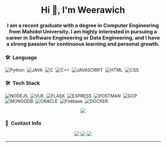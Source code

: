

<h1 align="center">Hi 👋, I'm Weerawich</h1>
<h3 align="center">I am a recent graduate with a degree in Computer Engineering from Mahidol University. I am highly interested in pursuing a career in Software Engineering or Data Engineering, and I have a strong passion for continuous learning and personal growth.</h3>

### 🛠 &nbsp;Language

![Python](https://img.shields.io/badge/Python-3776AB?style=for-the-badge&logo=python&logoColor=white)&nbsp;
![JAVA](https://img.shields.io/badge/Java-ED8B00?style=for-the-badge&logo=openjdk&logoColor=white)&nbsp;
![C](https://img.shields.io/badge/C-00599C?style=for-the-badge&logo=c&logoColor=white)&nbsp;
![C++](https://img.shields.io/badge/C%2B%2B-00599C?style=for-the-badge&logo=c%2B%2B&logoColor=white)&nbsp;
![JAVASCRIPT](https://img.shields.io/badge/JSS-F7DF1E?style=for-the-badge&logo=JSS&logoColor=white)&nbsp;
![HTML](https://img.shields.io/badge/HTML-239120?style=for-the-badge&logo=html5&logoColor=white)&nbsp;
![CSS](https://img.shields.io/badge/CSS-239120?&style=for-the-badge&logo=css3&logoColor=white)&nbsp;

### 🛠 &nbsp;Tech Stack
![NODEJS](https://img.shields.io/badge/Node.js-43853D?style=for-the-badge&logo=node.js&logoColor=white)&nbsp;
![VUE](https://img.shields.io/badge/Vue.js-35495E?style=for-the-badge&logo=vue.js&logoColor=4FC08D)&nbsp;
![FLASK](https://img.shields.io/badge/Flask-000000?style=for-the-badge&logo=flask&logoColor=white)&nbsp;
![EXPRESS](https://img.shields.io/badge/Express.js-404D59?style=for-the-badge)&nbsp;
![POSTMAN](https://img.shields.io/badge/Postman-FF6C37?style=for-the-badge&logo=postman&logoColor=white)&nbsp;
![GCP](https://img.shields.io/badge/Google_Cloud-4285F4?style=for-the-badge&logo=google-cloud&logoColor=white)&nbsp;
![MONGODB](https://img.shields.io/badge/MongoDB-4EA94B?style=for-the-badge&logo=mongodb&logoColor=white)&nbsp;
![ORACLE](https://img.shields.io/badge/Oracle-F80000?style=for-the-badge&logo=oracle&logoColor=black)&nbsp;
![Firebase](https://img.shields.io/badge/Firebase-039BE5?style=for-the-badge&logo=Firebase&logoColor=white)&nbsp;
![DOCKER](https://img.shields.io/badge/docker-%230db7ed.svg?style=for-the-badge&logo=docker&logoColor=white)&nbsp;

<p  align="center">
<img src="https://user-images.githubusercontent.com/73097560/115834477-dbab4500-a447-11eb-908a-139a6edaec5c.gif">             
<br>

### :link: &nbsp;Contact Info
<p align="center">
<a href="https://www.linkedin.com/in/weerawich-wongchatchalikun/"><img src="https://img.shields.io/badge/LinkedIn-0077B5?style=for-the-badge&logo=linkedin&logoColor=white"/></a>
<a href="weerawich.ww@gmail.com"><img src="https://img.shields.io/badge/Gmail-D14836?style=for-the-badge&logo=gmail&logoColor=white"/></a>
<a href="https://github.com/ny147"><img src="https://img.shields.io/badge/GitHub-100000?style=for-the-badge&logo=github&logoColor=white"/></a>
</p>


-----
